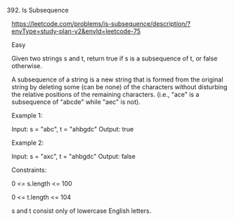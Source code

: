 392. Is Subsequence

https://leetcode.com/problems/is-subsequence/description/?envType=study-plan-v2&envId=leetcode-75

Easy

Given two strings s and t, return true if s is a subsequence of t, or false otherwise.

A subsequence of a string is a new string that is formed from the original string by deleting some (can be none) of the characters without disturbing the relative positions of the remaining characters. (i.e., "ace" is a subsequence of "abcde" while "aec" is not).

 

Example 1:

Input: s = "abc", t = "ahbgdc"
Output: true

Example 2:

Input: s = "axc", t = "ahbgdc"
Output: false
 

Constraints:

0 <= s.length <= 100

0 <= t.length <= 104

s and t consist only of lowercase English letters.